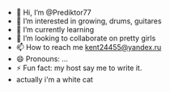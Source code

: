 - 👋 Hi, I’m @Prediktor77
- 👀 I’m interested in growing, drums, guitares
- 🌱 I’m currently learning 
- 💞️ I’m looking to collaborate on pretty girls
- 📫 How to reach me kent24455@yandex.ru 
- 😄 Pronouns: ...
- ⚡ Fun fact: my host say me to write it.
- actually i'm a white cat

<!---
Prediktor77/Prediktor77 is a ✨ special ✨ repository because its `README.md` (this file) appears on your GitHub profile.
You can click the Preview link to take a look at your changes.
--->
